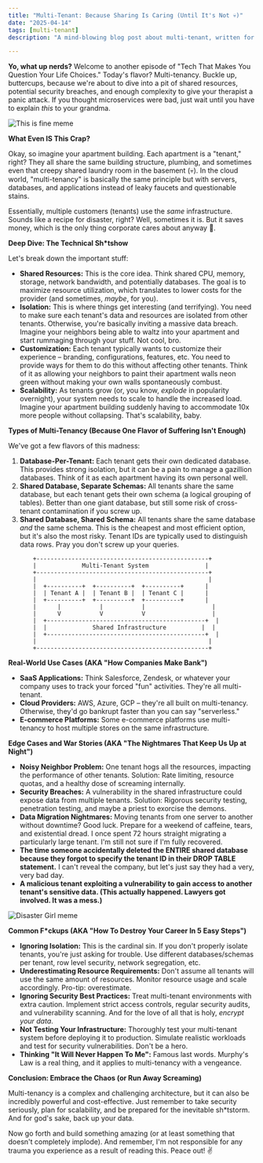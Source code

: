 ```yaml
---
title: "Multi-Tenant: Because Sharing Is Caring (Until It's Not 💀)"
date: "2025-04-14"
tags: [multi-tenant]
description: "A mind-blowing blog post about multi-tenant, written for chaotic Gen Z engineers who somehow haven't rage-quit coding yet."

---
```


**Yo, what up nerds?** Welcome to another episode of "Tech That Makes You Question Your Life Choices." Today's flavor? Multi-tenancy. Buckle up, buttercups, because we're about to dive into a pit of shared resources, potential security breaches, and enough complexity to give your therapist a panic attack. If you thought microservices were bad, just wait until you have to explain *this* to your grandma.

![This is fine meme](https://i.kym-cdn.com/photos/images/newsfeed/000/208/299/how-do-you-feel-now.jpg)

**What Even IS This Crap?**

Okay, so imagine your apartment building. Each apartment is a "tenant," right? They all share the same building structure, plumbing, and sometimes even that creepy shared laundry room in the basement (💀). In the cloud world, "multi-tenancy" is basically the same principle but with servers, databases, and applications instead of leaky faucets and questionable stains.

Essentially, multiple customers (tenants) use the *same* infrastructure.  Sounds like a recipe for disaster, right?  Well, sometimes it is. But it saves money, which is the only thing corporate cares about anyway 🙏.

**Deep Dive: The Technical Sh*tshow**

Let's break down the important stuff:

*   **Shared Resources:**  This is the core idea. Think shared CPU, memory, storage, network bandwidth, and potentially databases. The goal is to maximize resource utilization, which translates to lower costs for the provider (and sometimes, *maybe*, for you).
*   **Isolation:**  This is where things get interesting (and terrifying). You need to make sure each tenant's data and resources are isolated from other tenants. Otherwise, you're basically inviting a massive data breach. Imagine your neighbors being able to waltz into your apartment and start rummaging through your stuff.  Not cool, bro.
*   **Customization:**  Each tenant typically wants to customize their experience – branding, configurations, features, etc.  You need to provide ways for them to do this without affecting other tenants. Think of it as allowing your neighbors to paint their apartment walls neon green without making your own walls spontaneously combust.
*   **Scalability:**  As tenants grow (or, you know, *explode* in popularity overnight), your system needs to scale to handle the increased load.  Imagine your apartment building suddenly having to accommodate 10x more people without collapsing.  That's scalability, baby.

**Types of Multi-Tenancy (Because One Flavor of Suffering Isn't Enough)**

We've got a few flavors of this madness:

1.  **Database-Per-Tenant:**  Each tenant gets their own dedicated database.  This provides strong isolation, but it can be a pain to manage a gazillion databases.  Think of it as each apartment having its own personal well.
2.  **Shared Database, Separate Schemas:**  All tenants share the same database, but each tenant gets their own schema (a logical grouping of tables).  Better than one giant database, but still some risk of cross-tenant contamination if you screw up.
3.  **Shared Database, Shared Schema:**  All tenants share the same database *and* the same schema.  This is the cheapest and most efficient option, but it's also the most risky.  Tenant IDs are typically used to distinguish data rows. Pray you don't screw up your queries.

```ascii
       +-------------------------------------------------+
       |             Multi-Tenant System                |
       +-------------------------------------------------+
       |                                                 |
       |  +----------+  +----------+  +----------+      |
       |  | Tenant A |  | Tenant B |  | Tenant C |      |
       |  +----------+  +----------+  +----------+      |
       |      |           |           |                   |
       |      V           V           V                   |
       |  +---------------------------------------------+  |
       |  |             Shared Infrastructure          |  |
       |  +---------------------------------------------+  |
       |                                                 |
       +-------------------------------------------------+
```

**Real-World Use Cases (AKA "How Companies Make Bank")**

*   **SaaS Applications:** Think Salesforce, Zendesk, or whatever your company uses to track your forced "fun" activities.  They're all multi-tenant.
*   **Cloud Providers:** AWS, Azure, GCP – they're all built on multi-tenancy.  Otherwise, they'd go bankrupt faster than you can say "serverless."
*   **E-commerce Platforms:** Some e-commerce platforms use multi-tenancy to host multiple stores on the same infrastructure.

**Edge Cases and War Stories (AKA "The Nightmares That Keep Us Up at Night")**

*   **Noisy Neighbor Problem:** One tenant hogs all the resources, impacting the performance of other tenants. Solution: Rate limiting, resource quotas, and a healthy dose of screaming internally.
*   **Security Breaches:** A vulnerability in the shared infrastructure could expose data from multiple tenants.  Solution: Rigorous security testing, penetration testing, and maybe a priest to exorcise the demons.
*   **Data Migration Nightmares:** Moving tenants from one server to another without downtime?  Good luck.  Prepare for a weekend of caffeine, tears, and existential dread.  I once spent 72 hours straight migrating a particularly large tenant.  I'm still not sure if I'm fully recovered.
*   **The time someone accidentally deleted the ENTIRE shared database because they forgot to specify the tenant ID in their DROP TABLE statement.**  I can't reveal the company, but let's just say they had a very, very bad day.
*   **A malicious tenant exploiting a vulnerability to gain access to another tenant's sensitive data. (This actually happened.  Lawyers got involved.  It was a mess.)**

![Disaster Girl meme](https://i.kym-cdn.com/entries/icons/original/000/004/799/world_is_burning.jpg)

**Common F\*ckups (AKA "How To Destroy Your Career In 5 Easy Steps")**

*   **Ignoring Isolation:** This is the cardinal sin.  If you don't properly isolate tenants, you're just asking for trouble. Use different databases/schemas per tenant, row level security, network segregation, etc.
*   **Underestimating Resource Requirements:**  Don't assume all tenants will use the same amount of resources.  Monitor resource usage and scale accordingly.  Pro-tip: overestimate.
*   **Ignoring Security Best Practices:**  Treat multi-tenant environments with extra caution.  Implement strict access controls, regular security audits, and vulnerability scanning.  And for the love of all that is holy, *encrypt your data*.
*   **Not Testing Your Infrastructure:** Thoroughly test your multi-tenant system before deploying it to production.  Simulate realistic workloads and test for security vulnerabilities.  Don't be a hero.
*   **Thinking "It Will Never Happen To Me":**  Famous last words.  Murphy's Law is a real thing, and it applies to multi-tenancy with a vengeance.

**Conclusion: Embrace the Chaos (or Run Away Screaming)**

Multi-tenancy is a complex and challenging architecture, but it can also be incredibly powerful and cost-effective. Just remember to take security seriously, plan for scalability, and be prepared for the inevitable sh\*tstorm. And for god's sake, back up your data.

Now go forth and build something amazing (or at least something that doesn't completely implode).  And remember, I'm not responsible for any trauma you experience as a result of reading this.  Peace out! ✌️
